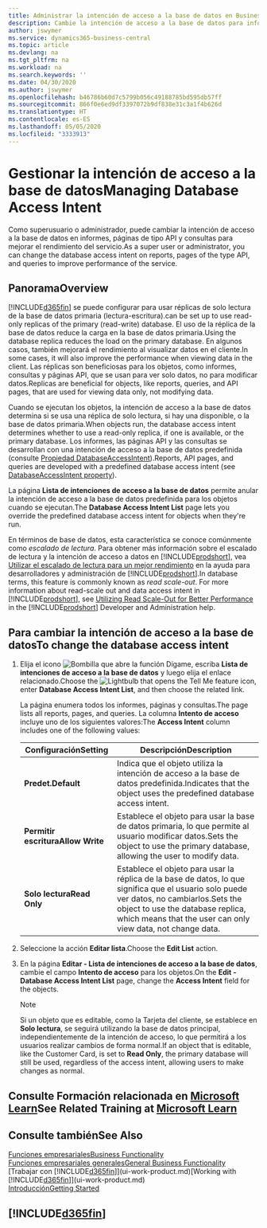 ```yaml
---
title: Administrar la intención de acceso a la base de datos en Business Central | Microsoft Docs
description: Cambie la intención de acceso a la base de datos para informes, páginas API y consultas.
author: jswymer
ms.service: dynamics365-business-central
ms.topic: article
ms.devlang: na
ms.tgt_pltfrm: na
ms.workload: na
ms.search.keywords: ''
ms.date: 04/30/2020
ms.author: jswymer
ms.openlocfilehash: b46786b60d7c5799b056c49188785bd595db57ff
ms.sourcegitcommit: 866f0e6ed9df3397072b9df838e31c3a1f4b626d
ms.translationtype: HT
ms.contentlocale: es-ES
ms.lasthandoff: 05/05/2020
ms.locfileid: "3333913"
---
```

# <a name="managing-database-access-intent"></a><span data-ttu-id="e1699-103">Gestionar la intención de acceso a la base de datos</span><span class="sxs-lookup"><span data-stu-id="e1699-103">Managing Database Access Intent</span></span> 

<span data-ttu-id="e1699-104">Como superusuario o administrador, puede cambiar la intención de acceso a la base de datos en informes, páginas de tipo API y consultas para mejorar el rendimiento del servicio.</span><span class="sxs-lookup"><span data-stu-id="e1699-104">As a super user or administrator, you can change the database access intent on reports, pages of the type API, and queries to improve performance of the service.</span></span>

## <a name="overview"></a><span data-ttu-id="e1699-105">Panorama</span><span class="sxs-lookup"><span data-stu-id="e1699-105">Overview</span></span>

[!INCLUDE[d365fin](includes/d365fin_md.md)] <span data-ttu-id="e1699-106">se puede configurar para usar réplicas de solo lectura de la base de datos primaria (lectura-escritura).</span><span class="sxs-lookup"><span data-stu-id="e1699-106">can be set up to use read-only replicas of the primary (read-write) database.</span></span> <span data-ttu-id="e1699-107">El uso de la réplica de la base de datos reduce la carga en la base de datos primaria.</span><span class="sxs-lookup"><span data-stu-id="e1699-107">Using the database replica reduces the load on the primary database.</span></span> <span data-ttu-id="e1699-108">En algunos casos, también mejorará el rendimiento al visualizar datos en el cliente.</span><span class="sxs-lookup"><span data-stu-id="e1699-108">In some cases, it will also improve the performance when viewing data in the client.</span></span> <span data-ttu-id="e1699-109">Las réplicas son beneficiosas para los objetos, como informes, consultas y páginas API, que se usan para ver solo datos, no para modificar datos.</span><span class="sxs-lookup"><span data-stu-id="e1699-109">Replicas are beneficial for objects, like reports, queries, and API pages, that are used for viewing data only, not modifying data.</span></span>

<span data-ttu-id="e1699-110">Cuando se ejecutan los objetos, la intención de acceso a la base de datos determina si se usa una réplica de solo lectura, si hay una disponible, o la base de datos primaria.</span><span class="sxs-lookup"><span data-stu-id="e1699-110">When objects run, the database access intent determines whether to use a read-only replica, if one is available, or the primary database.</span></span> <span data-ttu-id="e1699-111">Los informes, las páginas API y las consultas se desarrollan con una intención de acceso a la base de datos predefinida (consulte [Propiedad DatabaseAccessIntent](/dynamics365/business-central/dev-itpro/developer/properties/devenv-dataaccessintent-property)).</span><span class="sxs-lookup"><span data-stu-id="e1699-111">Reports, API pages, and queries are developed with a predefined database access intent (see [DatabaseAccessIntent property](/dynamics365/business-central/dev-itpro/developer/properties/devenv-dataaccessintent-property)).</span></span>

<span data-ttu-id="e1699-112">La página **Lista de intenciones de acceso a la base de datos** permite anular la intención de acceso a la base de datos predefinida para los objetos cuando se ejecutan.</span><span class="sxs-lookup"><span data-stu-id="e1699-112">The **Database Access Intent List** page lets you override the predefined database access intent for objects when they're run.</span></span>

<span data-ttu-id="e1699-113">En términos de base de datos, esta característica se conoce comúnmente como *escalado de lectura*. Para obtener más información sobre el escalado de lectura y la intención de acceso a datos en [!INCLUDE[prodshort](includes/prodshort.md)], vea [Utilizar el escalado de lectura para un mejor rendimiento](/dynamics365/business-central/dev-itpro/administration/database-read-scale-out-overview) en la ayuda para desarrolladores y administración de [!INCLUDE[prodshort](includes/prodshort.md)].</span><span class="sxs-lookup"><span data-stu-id="e1699-113">In database terms, this feature is commonly known as *read scale-out*. For more information about read-scale out and data access intent in [!INCLUDE[prodshort](includes/prodshort.md)], see [Utilizing Read Scale-Out for Better Performance](/dynamics365/business-central/dev-itpro/administration/database-read-scale-out-overview) in the [!INCLUDE[prodshort](includes/prodshort.md)] Developer and Administration help.</span></span>

## <a name="to-change-the-database-access-intent"></a><span data-ttu-id="e1699-114">Para cambiar la intención de acceso a la base de datos</span><span class="sxs-lookup"><span data-stu-id="e1699-114">To change the database access intent</span></span>

1. <span data-ttu-id="e1699-115">Elija el icono ![Bombilla que abre la función Dígame](media/ui-search/search_small.png "Dígame qué desea hacer"), escriba **Lista de intenciones de acceso a la base de datos** y luego elija el enlace relacionado.</span><span class="sxs-lookup"><span data-stu-id="e1699-115">Choose the ![Lightbulb that opens the Tell Me feature](media/ui-search/search_small.png "Tell me what you want to do") icon, enter **Database Access Intent List**, and then choose the related link.</span></span>

    <span data-ttu-id="e1699-116">La página enumera todos los informes, páginas y consultas.</span><span class="sxs-lookup"><span data-stu-id="e1699-116">The page lists all reports, pages, and queries.</span></span> <span data-ttu-id="e1699-117">La columna **Intento de acceso** incluye uno de los siguientes valores:</span><span class="sxs-lookup"><span data-stu-id="e1699-117">The **Access Intent** column includes one of the following values:</span></span>

    |<span data-ttu-id="e1699-118">**Configuración**</span><span class="sxs-lookup"><span data-stu-id="e1699-118">**Setting**</span></span>|<span data-ttu-id="e1699-119">**Descripción**</span><span class="sxs-lookup"><span data-stu-id="e1699-119">**Description**</span></span>|  
    |------------|-------------|  
    |<span data-ttu-id="e1699-120">**Predet.**</span><span class="sxs-lookup"><span data-stu-id="e1699-120">**Default**</span></span>|<span data-ttu-id="e1699-121">Indica que el objeto utiliza la intención de acceso a la base de datos predefinida.</span><span class="sxs-lookup"><span data-stu-id="e1699-121">Indicates that the object uses the predefined database access intent.</span></span>|
    |<span data-ttu-id="e1699-122">**Permitir escritura**</span><span class="sxs-lookup"><span data-stu-id="e1699-122">**Allow Write**</span></span>|<span data-ttu-id="e1699-123">Establece el objeto para usar la base de datos primaria, lo que permite al usuario modificar datos.</span><span class="sxs-lookup"><span data-stu-id="e1699-123">Sets the object to use the primary database, allowing the user to modify data.</span></span>|
    |<span data-ttu-id="e1699-124">**Solo lectura**</span><span class="sxs-lookup"><span data-stu-id="e1699-124">**Read Only**</span></span>|<span data-ttu-id="e1699-125">Establece el objeto para usar la réplica de la base de datos, lo que significa que el usuario solo puede ver datos, no cambiarlos.</span><span class="sxs-lookup"><span data-stu-id="e1699-125">Sets the object to use the database replica, which means that the user can only view data, not change data.</span></span>|

2. <span data-ttu-id="e1699-126">Seleccione la acción **Editar lista**.</span><span class="sxs-lookup"><span data-stu-id="e1699-126">Choose the **Edit List** action.</span></span>

3. <span data-ttu-id="e1699-127">En la página **Editar - Lista de intenciones de acceso a la base de datos**, cambie el campo **Intento de acceso** para los objetos.</span><span class="sxs-lookup"><span data-stu-id="e1699-127">On the **Edit - Database Access Intent List** page, change the **Access Intent** field for the objects.</span></span>

    > [!NOTE]
    > <span data-ttu-id="e1699-128">Si un objeto que es editable, como la Tarjeta del cliente, se establece en **Solo lectura**, se seguirá utilizando la base de datos principal, independientemente de la intención de acceso, lo que permitirá a los usuarios realizar cambios de forma normal.</span><span class="sxs-lookup"><span data-stu-id="e1699-128">If an object that is editable, like the Customer Card, is set to **Read Only**, the primary database will still be used, regardless of the access intent, allowing users to make changes as normal.</span></span>

## <a name="see-related-training-at-microsoft-learn"></a><span data-ttu-id="e1699-129">Consulte Formación relacionada en [Microsoft Learn](/learn/paths/deploy-configure-dynamics-365-business-central/)</span><span class="sxs-lookup"><span data-stu-id="e1699-129">See Related Training at [Microsoft Learn](/learn/paths/deploy-configure-dynamics-365-business-central/)</span></span>

## <a name="see-also"></a><span data-ttu-id="e1699-130">Consulte también</span><span class="sxs-lookup"><span data-stu-id="e1699-130">See Also</span></span>
[<span data-ttu-id="e1699-131">Funciones empresariales</span><span class="sxs-lookup"><span data-stu-id="e1699-131">Business Functionality</span></span>](across-business-functionality.md)  
[<span data-ttu-id="e1699-132">Funciones empresariales generales</span><span class="sxs-lookup"><span data-stu-id="e1699-132">General Business Functionality</span></span>](ui-across-business-areas.md)  
<span data-ttu-id="e1699-133">[Trabajar con [!INCLUDE[d365fin](includes/d365fin_md.md)]](ui-work-product.md)</span><span class="sxs-lookup"><span data-stu-id="e1699-133">[Working with [!INCLUDE[d365fin](includes/d365fin_md.md)]](ui-work-product.md)</span></span>  
[<span data-ttu-id="e1699-134">Introducción</span><span class="sxs-lookup"><span data-stu-id="e1699-134">Getting Started</span></span>](product-get-started.md)    

## [!INCLUDE[d365fin](includes/free_trial_md.md)]  

